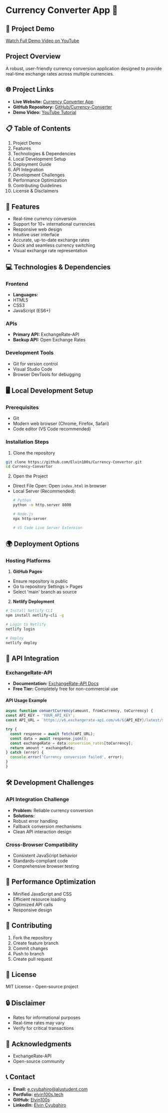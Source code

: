 # Currency Converter App 💱

## 🎥 Project Demo
[Watch Full Demo Video on YouTube](https://youtu.be/YQO1exMjP1Y)

## Project Overview
A robust, user-friendly currency conversion application designed to provide real-time exchange rates across multiple currencies.

## 🌐 Project Links
- **Live Website:** [Currency Converter App](https://currency-converter-elvin.netlify.app)
- **GitHub Repository:** [GitHub/Currency-Converter](https://github.com/Elvin100s/Currency-Convertor)
- **Demo Video:** [YouTube Tutorial](https://youtu.be/YQO1exMjP1Y)

## 📋 Table of Contents
1. Project Demo
2. Features
3. Technologies & Dependencies
4. Local Development Setup
5. Deployment Guide
6. API Integration
7. Development Challenges
8. Performance Optimization
9. Contributing Guidelines
10. License & Disclaimers

## 🚀 Features
- Real-time currency conversion
- Support for 10+ international currencies
- Responsive web design
- Intuitive user interface
- Accurate, up-to-date exchange rates
- Quick and seamless currency switching
- Visual exchange rate representation

## 💻 Technologies & Dependencies
### Frontend
- **Languages:** 
- HTML5
- CSS3
- JavaScript (ES6+)

### APIs
- **Primary API:** ExchangeRate-API
- **Backup API:** Open Exchange Rates

### Development Tools
- Git for version control
- Visual Studio Code
- Browser DevTools for debugging

## 🖥️ Local Development Setup

### Prerequisites
- Git
- Modern web browser (Chrome, Firefox, Safari)
- Code editor (VS Code recommended)

### Installation Steps
1. Clone the repository
 ```bash
 git clone https://github.com/Elvin100s/Currency-Convertor.git
 cd Currency-Convertor
 ```

2. Open the Project
 - Direct File Open: Open `index.html` in browser
 - Local Server (Recommended):
   ```bash
   # Python
   python -m http.server 8000

   # Node.js
   npx http-server

   # VS Code Live Server Extension
   ```

## 🌍 Deployment Options

### Hosting Platforms
1. **GitHub Pages**
 - Ensure repository is public
 - Go to repository Settings > Pages
 - Select 'main' branch as source

2. **Netlify Deployment**
 ```bash
 # Install Netlify CLI
 npm install netlify-cli -g

 # Login to Netlify
 netlify login

 # Deploy
 netlify deploy
 ```

## 🔌 API Integration

### ExchangeRate-API
- **Documentation:** [ExchangeRate-API Docs](https://www.exchangerate-api.com/docs/overview)
- **Free Tier:** Completely free for non-commercial use

#### API Usage Example
```javascript
async function convertCurrency(amount, fromCurrency, toCurrency) {
const API_KEY = 'YOUR_API_KEY';
const API_URL = `https://v6.exchangerate-api.com/v6/${API_KEY}/latest/${fromCurrency}`;

try {
  const response = await fetch(API_URL);
  const data = await response.json();
  const exchangeRate = data.conversion_rates[toCurrency];
  return amount * exchangeRate;
} catch (error) {
  console.error('Currency conversion failed', error);
}
}
```

## 🛠️ Development Challenges

### API Integration Challenge
- **Problem:** Reliable currency conversion
- **Solutions:** 
- Robust error handling
- Fallback conversion mechanisms
- Clean API interaction design

### Cross-Browser Compatibility
- Consistent JavaScript behavior
- Standards-compliant code
- Comprehensive browser testing

## 🚀 Performance Optimization
- Minified JavaScript and CSS
- Efficient resource loading
- Optimized API calls
- Responsive design

## 🤝 Contributing
1. Fork the repository
2. Create feature branch
3. Commit changes
4. Push to branch
5. Create pull request

## 📜 License
MIT License - Open-source project

## 🔒 Disclaimer
- Rates for informational purposes
- Real-time rates may vary
- Verify for critical transactions

## 🙏 Acknowledgments
- ExchangeRate-API
- Open-source community

## 📞 Contact
- **Email:** e.cyubahiro@alustudent.com
- **Portfolio:** [elvin100s.tech](https://elvin100s.tech)
- **GitHub:** [Elvin100s](https://github.com/Elvin100s)
- **LinkedIn:** [Elvin Cyubahiro](https://www.linkedin.com/in/elvin-cyubahiro)
